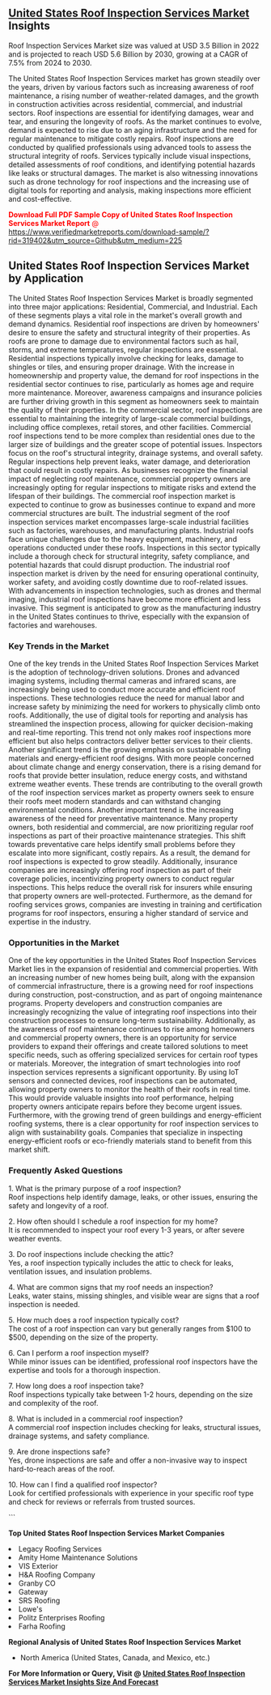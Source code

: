 <h2><a href="https://www.verifiedmarketreports.com/download-sample/?rid=319402&amp;utm_source=Github&amp;utm_medium=225" target="_blank">United States Roof Inspection Services Market</a> Insights</h2><p>Roof Inspection Services Market size was valued at USD 3.5 Billion in 2022 and is projected to reach USD 5.6 Billion by 2030, growing at a CAGR of 7.5% from 2024 to 2030.</p><p> <p>The United States Roof Inspection Services market has grown steadily over the years, driven by various factors such as increasing awareness of roof maintenance, a rising number of weather-related damages, and the growth in construction activities across residential, commercial, and industrial sectors. Roof inspections are essential for identifying damages, wear and tear, and ensuring the longevity of roofs. As the market continues to evolve, demand is expected to rise due to an aging infrastructure and the need for regular maintenance to mitigate costly repairs. Roof inspections are conducted by qualified professionals using advanced tools to assess the structural integrity of roofs. Services typically include visual inspections, detailed assessments of roof conditions, and identifying potential hazards like leaks or structural damages. The market is also witnessing innovations such as drone technology for roof inspections and the increasing use of digital tools for reporting and analysis, making inspections more efficient and cost-effective. <p><span class=""><span style="color: #ff0000;"><strong>Download Full PDF Sample Copy of United States Roof Inspection Services Market Report</strong> @ </span><a href="https://www.verifiedmarketreports.com/download-sample/?rid=319402&amp;utm_source=Github&amp;utm_medium=225" target="_blank">https://www.verifiedmarketreports.com/download-sample/?rid=319402&amp;utm_source=Github&amp;utm_medium=225</a></span></p></p> <h2>United States Roof Inspection Services Market by Application</h2> <p>The United States Roof Inspection Services Market is broadly segmented into three major applications: Residential, Commercial, and Industrial. Each of these segments plays a vital role in the market's overall growth and demand dynamics. Residential roof inspections are driven by homeowners' desire to ensure the safety and structural integrity of their properties. As roofs are prone to damage due to environmental factors such as hail, storms, and extreme temperatures, regular inspections are essential. Residential inspections typically involve checking for leaks, damage to shingles or tiles, and ensuring proper drainage. With the increase in homeownership and property value, the demand for roof inspections in the residential sector continues to rise, particularly as homes age and require more maintenance. Moreover, awareness campaigns and insurance policies are further driving growth in this segment as homeowners seek to maintain the quality of their properties. In the commercial sector, roof inspections are essential to maintaining the integrity of large-scale commercial buildings, including office complexes, retail stores, and other facilities. Commercial roof inspections tend to be more complex than residential ones due to the larger size of buildings and the greater scope of potential issues. Inspectors focus on the roof's structural integrity, drainage systems, and overall safety. Regular inspections help prevent leaks, water damage, and deterioration that could result in costly repairs. As businesses recognize the financial impact of neglecting roof maintenance, commercial property owners are increasingly opting for regular inspections to mitigate risks and extend the lifespan of their buildings. The commercial roof inspection market is expected to continue to grow as businesses continue to expand and more commercial structures are built. The industrial segment of the roof inspection services market encompasses large-scale industrial facilities such as factories, warehouses, and manufacturing plants. Industrial roofs face unique challenges due to the heavy equipment, machinery, and operations conducted under these roofs. Inspections in this sector typically include a thorough check for structural integrity, safety compliance, and potential hazards that could disrupt production. The industrial roof inspection market is driven by the need for ensuring operational continuity, worker safety, and avoiding costly downtime due to roof-related issues. With advancements in inspection technologies, such as drones and thermal imaging, industrial roof inspections have become more efficient and less invasive. This segment is anticipated to grow as the manufacturing industry in the United States continues to thrive, especially with the expansion of factories and warehouses. <h3>Key Trends in the Market</h3> <p>One of the key trends in the United States Roof Inspection Services Market is the adoption of technology-driven solutions. Drones and advanced imaging systems, including thermal cameras and infrared scans, are increasingly being used to conduct more accurate and efficient roof inspections. These technologies reduce the need for manual labor and increase safety by minimizing the need for workers to physically climb onto roofs. Additionally, the use of digital tools for reporting and analysis has streamlined the inspection process, allowing for quicker decision-making and real-time reporting. This trend not only makes roof inspections more efficient but also helps contractors deliver better services to their clients. Another significant trend is the growing emphasis on sustainable roofing materials and energy-efficient roof designs. With more people concerned about climate change and energy conservation, there is a rising demand for roofs that provide better insulation, reduce energy costs, and withstand extreme weather events. These trends are contributing to the overall growth of the roof inspection services market as property owners seek to ensure their roofs meet modern standards and can withstand changing environmental conditions. Another important trend is the increasing awareness of the need for preventative maintenance. Many property owners, both residential and commercial, are now prioritizing regular roof inspections as part of their proactive maintenance strategies. This shift towards preventative care helps identify small problems before they escalate into more significant, costly repairs. As a result, the demand for roof inspections is expected to grow steadily. Additionally, insurance companies are increasingly offering roof inspection as part of their coverage policies, incentivizing property owners to conduct regular inspections. This helps reduce the overall risk for insurers while ensuring that property owners are well-protected. Furthermore, as the demand for roofing services grows, companies are investing in training and certification programs for roof inspectors, ensuring a higher standard of service and expertise in the industry. <h3>Opportunities in the Market</h3> <p>One of the key opportunities in the United States Roof Inspection Services Market lies in the expansion of residential and commercial properties. With an increasing number of new homes being built, along with the expansion of commercial infrastructure, there is a growing need for roof inspections during construction, post-construction, and as part of ongoing maintenance programs. Property developers and construction companies are increasingly recognizing the value of integrating roof inspections into their construction processes to ensure long-term sustainability. Additionally, as the awareness of roof maintenance continues to rise among homeowners and commercial property owners, there is an opportunity for service providers to expand their offerings and create tailored solutions to meet specific needs, such as offering specialized services for certain roof types or materials. Moreover, the integration of smart technologies into roof inspection services represents a significant opportunity. By using IoT sensors and connected devices, roof inspections can be automated, allowing property owners to monitor the health of their roofs in real time. This would provide valuable insights into roof performance, helping property owners anticipate repairs before they become urgent issues. Furthermore, with the growing trend of green buildings and energy-efficient roofing systems, there is a clear opportunity for roof inspection services to align with sustainability goals. Companies that specialize in inspecting energy-efficient roofs or eco-friendly materials stand to benefit from this market shift. <h3>Frequently Asked Questions</h3> <p>1. What is the primary purpose of a roof inspection? <br> Roof inspections help identify damage, leaks, or other issues, ensuring the safety and longevity of a roof.</p> <p>2. How often should I schedule a roof inspection for my home? <br> It is recommended to inspect your roof every 1-3 years, or after severe weather events.</p> <p>3. Do roof inspections include checking the attic? <br> Yes, a roof inspection typically includes the attic to check for leaks, ventilation issues, and insulation problems.</p> <p>4. What are common signs that my roof needs an inspection? <br> Leaks, water stains, missing shingles, and visible wear are signs that a roof inspection is needed.</p> <p>5. How much does a roof inspection typically cost? <br> The cost of a roof inspection can vary but generally ranges from $100 to $500, depending on the size of the property.</p> <p>6. Can I perform a roof inspection myself? <br> While minor issues can be identified, professional roof inspectors have the expertise and tools for a thorough inspection.</p> <p>7. How long does a roof inspection take? <br> Roof inspections typically take between 1-2 hours, depending on the size and complexity of the roof.</p> <p>8. What is included in a commercial roof inspection? <br> A commercial roof inspection includes checking for leaks, structural issues, drainage systems, and safety compliance.</p> <p>9. Are drone inspections safe? <br> Yes, drone inspections are safe and offer a non-invasive way to inspect hard-to-reach areas of the roof.</p> <p>10. How can I find a qualified roof inspector? <br> Look for certified professionals with experience in your specific roof type and check for reviews or referrals from trusted sources.</p> ```</p><p><strong>Top United States Roof Inspection Services Market Companies</strong></p><div data-test-id=""><p><li>Legacy Roofing Services</li><li> Amity Home Maintenance Solutions</li><li> VIS Exterior</li><li> H&A Roofing Company</li><li> Granby CO</li><li> Gateway</li><li> SRS Roofing</li><li> Lowe's</li><li> Politz Enterprises Roofing</li><li> Farha Roofing</li></p><div><strong>Regional Analysis of&nbsp;United States Roof Inspection Services Market</strong></div><ul><li dir="ltr"><p dir="ltr">North America&nbsp;(United States, Canada, and Mexico, etc.)</p></li></ul><p><strong>For More Information or Query, Visit @&nbsp;</strong><strong><a href="https://www.verifiedmarketreports.com/product/roof-inspection-services-market/?utm_source=Github&amp;utm_medium=225" target="_blank">United States Roof Inspection Services Market Insights Size And Forecast</a></strong></p></div>
